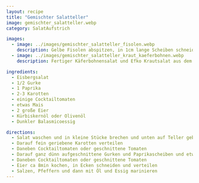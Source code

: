 ```yaml
---
layout: recipe
title: "Gemischter Salatteller"
image: gemischter_salatteller.webp
category: SalatAufstrich

images:
  - image: ../images/gemischter_salatteller_fisolen.webp
    description: Gelbe Fisolen abspitzen, in 1cm lange Scheiben schneiden, 10min kochen, auskühlen lassen, mit 1 Zwiebel und 1-2 Knoblauchzehen (beides fein gehackt) vermischen, Olivenöl, Balsamico. Fertig marinierten Fisolensalat auf anderen Salat und Kürbiskernöl + Balsamico. Schmeckt super!
  - image: ../images/gemischter_salatteller_kraut_kaeferbohnen.webp
    description: Fertiger Käferbohnensalat und Efko Krautsalat aus dem Glas passen auch super dazu!

ingredients:
  - Eisbergsalat
  - 1/2 Gurke
  - 1 Paprika
  - 2-3 Karotten
  - einige Cocktailtomaten
  - etwas Mais
  - 2 große Eier
  - Kürbiskernöl oder Olivenöl
  - Dunkler Balasmicoessig

directions:
  - Salat waschen und in kleine Stücke brechen und unten auf Teller geben
  - Darauf fein geriebene Karotten verteilen
  - Daneben Cocktailtomaten oder geschnittene Tomaten
  - Darauf ganz dünn aufgeschnittene Gurken und Paprikascheiben und etwas salzen
  - Daneben Cocktailtomaten oder geschnittene Tomaten
  - Eier ca 8min kochen, in Ecken schneiden und verteilen
  - Salzen, Pfeffern und dann mit Öl und Essig marinieren
---
```

